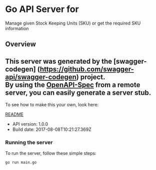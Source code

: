 # Go API Server for 

Manage given Stock Keeping Units (SKU) or get the required SKU information

## Overview
This server was generated by the [swagger-codegen]
(https://github.com/swagger-api/swagger-codegen) project.  
By using the [OpenAPI-Spec](https://github.com/OAI/OpenAPI-Specification) from a remote server, you can easily generate a server stub.  
-

To see how to make this your own, look here:

[README](https://github.com/swagger-api/swagger-codegen/blob/master/README.md)

- API version: 1.0.0
- Build date: 2017-08-08T10:21:27.369Z


### Running the server
To run the server, follow these simple steps:

```
go run main.go
```

